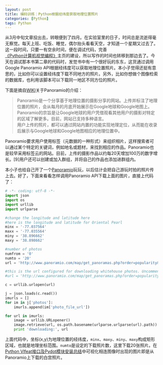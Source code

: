 ```yaml
---
layout: post
title: 编码训练：Python根据经纬度获取地理位置照片
categories: [Python]
tags: Python
---
```


从3月中旬文章投出去，转眼便到了四月。在实验室里的日子，时间总是流逝得毫无察觉。每天上班、吃饭、睡觉，偶尔抬头看看天空，才知道一个星期又过去了。这一段时间，只要一有空余时间，便在调试代码，完善[《Python计算机视觉编程》](http://yuanyong.org/pcvwithpython/)主页的建设，所以写作的时间也转移到那边去了。今天在调试那本书第二章的代码时，发觉书中有一个很好玩的东东，这货通过调用Google Panoramio API根据经纬度可以获取地理位置照片。本小子觉得还挺有意思的，比如你可以设置经纬度下载不同地方的照片。另外，比如你想做个图像检索的数据库，也利用该脚本可以下载同一地区不同方位的照片。

下面是摘自[WIKI](http://zh.wikipedia.org/wiki/Panoramio)关于Panoramio的介绍：

> Panoramio是一个分享基于地理位置的摄影分享的网站。上传并标注了地理位置的照片，会从每月的月底开始展示在Google地球和Google地图上。Panoramio的宗旨是让Google地球的用户凭借观看其他用户的摄影对特定的区域了解更多。目前，网站已支持多种语言。  
用户上传的照片，都可以通过网站内置的功能实现地理定位，从而能在收录后展示与Google地球和Google地图相应的地理位置中。  

Panoramio要求用户使用标签（元数据的一种形式）来组织相片，这样搜索者可以通过某个特定的关键词，例如地名或题材，来找到相应的作品。Panoramio也是较早采用标签云的网站。目前，上传的摄影作品以约每20天增加100万的数字增长。[9]用户还可以创建或加入群组，并将自己的作品也添加进群组内。

本小子也给自己开了一个[Panoramio](https://ssl.panoramio.com/user/8239013)玩玩，以后估计会把自己游玩时拍的照片传上去。好了，下面来看看怎样调用Panoramio API下载上面的图片，直接上代码了：

```python
# -*- coding: utf-8 -*-
import json
import os
import urllib
import urlparse

#change the longitude and latitude here
#here is the longitude and latitude for Oriental Pearl
minx = '-77.037564'
maxx = '-77.035564'
miny = '38.896662'
maxy = '38.898662'

#number of photos
numfrom = '0'
numto = '20'
url = 'http://www.panoramio.com/map/get_panoramas.php?order=popularity&set=public&from=' + numfrom + '&to=' + numto + '&minx=' + minx + '&miny=' + miny + '&maxx=' + maxx + '&maxy=' + maxy + '&size=medium'

#this is the url configured for downloading whitehouse photos. Uncomment this, run and see.
#url = 'http://www.panoramio.com/map/get_panoramas.php?order=popularity&set=public&from=0&to=20&minx=-77.037564&miny=38.896662&maxx=-77.035564&maxy=38.898662&size=medium'

c = urllib.urlopen(url)

j = json.loads(c.read())
imurls = []
for im in j['photos']:
    imurls.append(im['photo_file_url'])

for url in imurls:
    image = urllib.URLopener()
    image.retrieve(url, os.path.basename(urlparse.urlparse(url).path))
    print 'downloading:', url
```

上面代码中，坐标(x,y)为地理位置的经纬度，`minx`、`maxy`、`miny`、`maxy`构成矩形区域，也就是地理坐标范围。`numto`是设定的下载照片数，这里下载20张照片。在[Python Vlfeat接口及Pydot模块安装总结](http://yuanyong.org/blog/pyhton-vlfeat-pydot-tips.html)中可视化相连图像时出现的图片即是从Panoramio上下载的白宫照片。